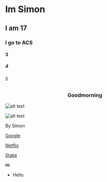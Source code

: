 # Im Simon
## I am 17
### I go to ACS
#### 3
##### 4
###### 5

<h3 align="center"> Goodmorning </h3>



![alt text](https://cdn.pixabay.com/photo/2023/01/08/09/34/jellyfish-7704801_1280.jpg)

![alt text](https://user-images.githubusercontent.com/123291803/213927828-c13ae7d2-7d57-4520-bad2-ba86f809f20b.gif)




By Simon

[Google](https://www.google.com "Google's Homepage")

[Netflix](https://www.netflix.com "Netflix Login")

[Stake](https://www.stake.com "Gambling")

~~Hi~~

- Hello




<!--
**sknaapen23/sknaapen23** is a ✨ _special_ ✨ repository because its `README.md` (this file) appears on your GitHub profile.
